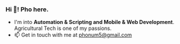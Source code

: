 ### Hi 👋! Pho here.
-  I'm into **Automation & Scripting and Mobile & Web Development**. Agricultural Tech is one of my passions.
- 📫 Get in touch with me at phonum5@gmail.com

<!--
**mstrchf/mstrchf** is a ✨ _special_ ✨ repository because its `README.md` (this file) appears on your GitHub profile.

Here are some ideas to get you started:

- 🔭 I’m currently working on ...
- 🌱 I’m currently learning ...
- 👯 I’m looking to collaborate on ...
- 🤔 I’m looking for help with ...
- 💬 Ask me about ...
- 📫 How to reach me: ...
- 😄 Pronouns: ...
- ⚡ Fun fact: ...
-->
